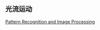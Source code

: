 ## 光流运动

[Pattern Recognition and Image Processing](https://lmb.informatik.uni-freiburg.de/Publications/index.php?pg=3)
